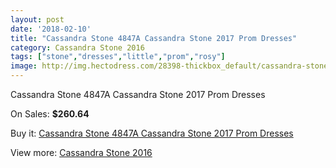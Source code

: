 ```yaml
---
layout: post
date: '2018-02-10'
title: "Cassandra Stone 4847A Cassandra Stone 2017 Prom Dresses"
category: Cassandra Stone 2016
tags: ["stone","dresses","little","prom","rosy"]
image: http://img.hectodress.com/28398-thickbox_default/cassandra-stone-4847a-cassandra-stone-2012-prom-dresses.jpg
---
```

Cassandra Stone 4847A Cassandra Stone 2017 Prom Dresses

On Sales: **$260.64**
<a href="https://www.hectodress.com/cassandra-stone-2013/13251-cassandra-stone-4847a-cassandra-stone-2012-prom-dresses.html"><amp-img layout="responsive" width="600" height="600" src="//img.hectodress.com/28398-thickbox_default/cassandra-stone-4847a-cassandra-stone-2012-prom-dresses.jpg" alt="Cassandra Stone 4847A Cassandra Stone 2017 Prom Dresses 0" /></a>

Buy it: [Cassandra Stone 4847A Cassandra Stone 2017 Prom Dresses](https://www.hectodress.com/cassandra-stone-2013/13251-cassandra-stone-4847a-cassandra-stone-2012-prom-dresses.html "Cassandra Stone 4847A Cassandra Stone 2017 Prom Dresses")

View more: [Cassandra Stone 2016](https://www.hectodress.com/210-cassandra-stone-2013 "Cassandra Stone 2016")